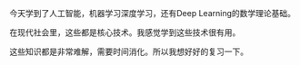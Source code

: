 今天学到了人工智能，机器学习深度学习，还有Deep Learning的数学理论基础。

在现代社会里，这些都是核心技术。我感觉学到这些技术很有用。

这些知识都是非常难解，需要时间消化。所以我想好好的复习一下。

